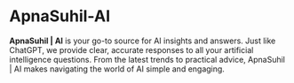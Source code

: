 # ApnaSuhil-AI
**ApnaSuhil | AI** is your go-to source for AI insights and answers. Just like ChatGPT, we provide clear, accurate responses to all your artificial intelligence questions. From the latest trends to practical advice, ApnaSuhil | AI makes navigating the world of AI simple and engaging.

